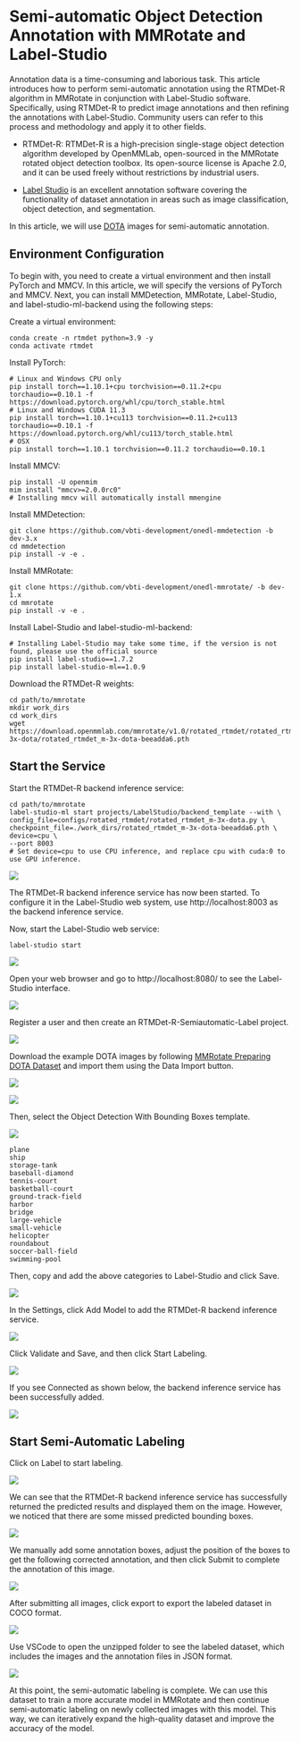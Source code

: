 # Semi-automatic Object Detection Annotation with MMRotate and Label-Studio

Annotation data is a time-consuming and laborious task. This article introduces how to perform semi-automatic annotation using the RTMDet-R algorithm in MMRotate in conjunction with Label-Studio software. Specifically, using RTMDet-R to predict image annotations and then refining the annotations with Label-Studio. Community users can refer to this process and methodology and apply it to other fields.

- RTMDet-R: RTMDet-R is a high-precision single-stage object detection algorithm developed by OpenMMLab, open-sourced in the MMRotate rotated object detection toolbox. Its open-source license is Apache 2.0, and it can be used freely without restrictions by industrial users.

- [Label Studio](https://github.com/heartexlabs/label-studio) is an excellent annotation software covering the functionality of dataset annotation in areas such as image classification, object detection, and segmentation.

In this article, we will use [DOTA](https://captain-whu.github.io/DOTA/index.html) images for semi-automatic annotation.

## Environment Configuration

To begin with, you need to create a virtual environment and then install PyTorch and MMCV. In this article, we will specify the versions of PyTorch and MMCV. Next, you can install MMDetection, MMRotate, Label-Studio, and label-studio-ml-backend using the following steps:

Create a virtual environment:

```shell
conda create -n rtmdet python=3.9 -y
conda activate rtmdet
```

Install PyTorch:

```shell
# Linux and Windows CPU only
pip install torch==1.10.1+cpu torchvision==0.11.2+cpu torchaudio==0.10.1 -f https://download.pytorch.org/whl/cpu/torch_stable.html
# Linux and Windows CUDA 11.3
pip install torch==1.10.1+cu113 torchvision==0.11.2+cu113 torchaudio==0.10.1 -f https://download.pytorch.org/whl/cu113/torch_stable.html
# OSX
pip install torch==1.10.1 torchvision==0.11.2 torchaudio==0.10.1
```

Install MMCV:

```shell
pip install -U openmim
mim install "mmcv>=2.0.0rc0"
# Installing mmcv will automatically install mmengine
```

Install MMDetection:

```shell
git clone https://github.com/vbti-development/onedl-mmdetection -b dev-3.x
cd mmdetection
pip install -v -e .
```

Install MMRotate:

```shell
git clone https://github.com/vbti-development/onedl-mmrotate/ -b dev-1.x
cd mmrotate
pip install -v -e .
```

Install Label-Studio and label-studio-ml-backend:

```shell
# Installing Label-Studio may take some time, if the version is not found, please use the official source
pip install label-studio==1.7.2
pip install label-studio-ml==1.0.9
```

Download the RTMDet-R weights:

```shell
cd path/to/mmrotate
mkdir work_dirs
cd work_dirs
wget https://download.openmmlab.com/mmrotate/v1.0/rotated_rtmdet/rotated_rtmdet_m-3x-dota/rotated_rtmdet_m-3x-dota-beeadda6.pth
```

## Start the Service

Start the RTMDet-R backend inference service:

```shell
cd path/to/mmrotate
label-studio-ml start projects/LabelStudio/backend_template --with \
config_file=configs/rotated_rtmdet/rotated_rtmdet_m-3x-dota.py \
checkpoint_file=./work_dirs/rotated_rtmdet_m-3x-dota-beeadda6.pth \
device=cpu \
--port 8003
# Set device=cpu to use CPU inference, and replace cpu with cuda:0 to use GPU inference.
```

![](https://github.com/fengshiwest/mmrotate/blob/add_image/projects/LabelStudio/images/label_studio_ml_start.png)

The RTMDet-R backend inference service has now been started. To configure it in the Label-Studio web system, use http://localhost:8003 as the backend inference service.

Now, start the Label-Studio web service:

```shell
label-studio start
```

![](https://github.com/fengshiwest/mmrotate/blob/add_image/projects/LabelStudio/images/label_studio_start.png)

Open your web browser and go to http://localhost:8080/ to see the Label-Studio interface.

![](https://github.com/fengshiwest/mmrotate/blob/add_image/projects/LabelStudio/images/sign_up.png)

Register a user and then create an RTMDet-R-Semiautomatic-Label project.

![](https://github.com/fengshiwest/mmrotate/blob/add_image/projects/LabelStudio/images/create_project.png)

Download the example DOTA images by following [MMRotate Preparing DOTA Dataset](https://github.com/vbti-development/onedl-mmrotate/blob/main/tools/data/dota/README.md) and import them using the Data Import button.

![](https://github.com/fengshiwest/mmrotate/blob/add_image/projects/LabelStudio/images/data_import.png)

![](https://github.com/fengshiwest/mmrotate/blob/add_image/projects/LabelStudio/images/data_import_from_file.png)

Then, select the Object Detection With Bounding Boxes template.

![](https://github.com/fengshiwest/mmrotate/blob/add_image/projects/LabelStudio/images/templete_select.png)

```shell
plane
ship
storage-tank
baseball-diamond
tennis-court
basketball-court
ground-track-field
harbor
bridge
large-vehicle
small-vehicle
helicopter
roundabout
soccer-ball-field
swimming-pool
```

Then, copy and add the above categories to Label-Studio and click Save.

![](https://github.com/fengshiwest/mmrotate/blob/add_image/projects/LabelStudio/images/add_label.png)

In the Settings, click Add Model to add the RTMDet-R backend inference service.

![](https://github.com/fengshiwest/mmrotate/blob/add_image/projects/LabelStudio/images/add_model.png)

Click Validate and Save, and then click Start Labeling.

![](https://github.com/fengshiwest/mmrotate/blob/add_image/projects/LabelStudio/images/validate_and_save.png)

If you see Connected as shown below, the backend inference service has been successfully added.

![](https://github.com/fengshiwest/mmrotate/blob/add_image/projects/LabelStudio/images/connected.png)

## Start Semi-Automatic Labeling

Click on Label to start labeling.

![](https://github.com/fengshiwest/mmrotate/blob/add_image/projects/LabelStudio/images/click_label.png)

We can see that the RTMDet-R backend inference service has successfully returned the predicted results and displayed them on the image. However, we noticed that there are some missed predicted bounding boxes.

![](https://github.com/fengshiwest/mmrotate/blob/add_image/projects/LabelStudio/images/label_result.png)

We manually add some annotation boxes, adjust the position of the boxes to get the following corrected annotation, and then click Submit to complete the annotation of this image.

![](https://github.com/fengshiwest/mmrotate/blob/add_image/projects/LabelStudio/images/label_result_refined.png)

After submitting all images, click export to export the labeled dataset in COCO format.

![](https://github.com/fengshiwest/mmrotate/blob/add_image/projects/LabelStudio/images/label_export.png)

Use VSCode to open the unzipped folder to see the labeled dataset, which includes the images and the annotation files in JSON format.

![](https://github.com/fengshiwest/mmrotate/blob/add_image/projects/LabelStudio/images/json_show.png)

At this point, the semi-automatic labeling is complete. We can use this dataset to train a more accurate model in MMRotate and then continue semi-automatic labeling on newly collected images with this model. This way, we can iteratively expand the high-quality dataset and improve the accuracy of the model.
